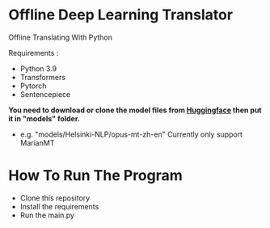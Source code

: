 # Offline Deep Learning Translator
Offline Translating With Python

Requirements :
* Python 3.9
* Transformers
* Pytorch
* Sentencepiece

<b>You need to download or clone the model files from [Huggingface](https://huggingface.co/models?pipeline_tag=translation) then put it in "models" folder.</b>
* e.g. "models/Helsinki-NLP/opus-mt-zh-en"
Currently only support MarianMT

# How To Run The Program
* Clone this repository
* Install the requirements
* Run the main.py
